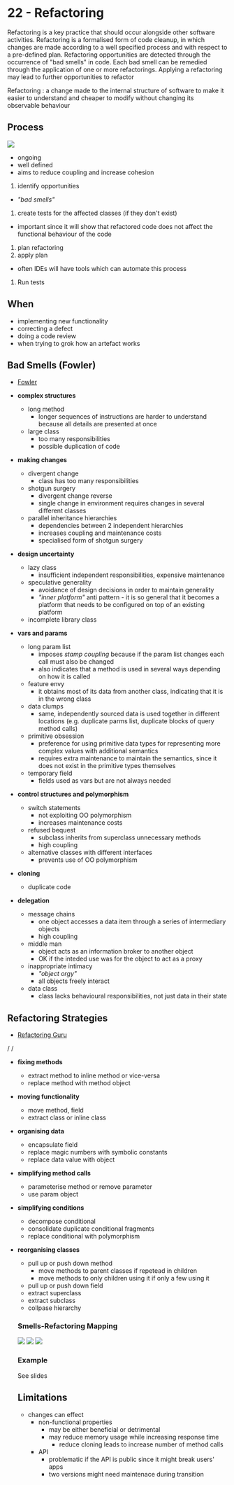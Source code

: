 # 22 - Refactoring

Refactoring is a key practice that should occur alongside other software activities. Refactoring is a formalised form of code cleanup, in which changes are made according to a well specified process and with respect to a pre-defined plan. Refactoring opportunities are detected through the occurrence of "bad smells" in code. Each bad smell can be remedied through the application of one or more refactorings. Applying a refactoring may lead to further opportunities to refactor


Refactoring
: a change made to the internal structure of software to make it easier to understand and cheaper to modify without changing its observable behaviour

## Process

![](@attachment/Clipboard_2021-07-14-11-14-14.png)

- ongoing
- well defined
- aims to reduce coupling and increase cohesion

1. identify opportunities
  - *"bad smells"*
1. create tests for the affected classes (if they don't exist)
  - important since it will show that refactored code does not affect the functional behaviour of the code
1. plan refactoring
1. apply plan
  - often IDEs will have tools which can automate this process
1. Run tests

## When

- implementing new functionality
- correcting a defect
- doing a code review
- when trying to grok how an artefact works

## Bad Smells (Fowler)

- [Fowler](http://www.laputan.org/pub/patterns/fowler/smells.pdf)

- **complex structures**
  - long method
    - longer sequences of instructions are harder to understand because all details are presented at once
  - large class
    - too many responsibilities
    - possible duplication of code
- **making changes**
  - divergent change
    - class has too many responsibilities
  - shotgun surgery
    - divergent change reverse
    - single change in environment requires changes in several different classes
  - parallel inheritance 
  hierarchies
    - dependencies between 2 independent hierarchies
    - increases coupling and maintenance costs
    - specialised form of shotgun surgery
- **design uncertainty**
  - lazy class
    - insufficient independent responsibilities, expensive maintenance
  - speculative generality
    - avoidance of design decisions in order to maintain generality
    - *"inner platform"* anti pattern - it is so general that it becomes a platform that needs to be configured on top of an existing platform
  - incomplete library class
- **vars and params**
  - long param list
    - imposes *stamp coupling* because if the param list changes each call must also be changed
    - also indicates that a method is used in several ways depending on how it is called
  - feature envy
    - it obtains most of its data from another class, indicating that it is in the wrong class
  - data clumps
    - same, independently sourced data is used together in different locations (e.g. duplicate parms list, duplicate blocks of query method calls)
  - primitive obsession
    - preference for using primitive data types for representing more complex values with additional semantics
    - requires extra maintenance to maintain the semantics, since it does not exist in the primitive types themselves
  - temporary field
    - fields used as vars but are not always needed
- **control structures and polymorphism**
  - switch statements
    - not exploiting  OO polymorphism
    - increases maintenance costs
  - refused bequest
    - subclass inherits from superclass unnecessary methods
    - high coupling
  - alternative classes with different interfaces
    - prevents use of OO polymorphism
- **cloning**
  - duplicate code
- **delegation**
  - message chains
    - one object accesses a data item through a series of intermediary objects
    - high coupling
  - middle man
    - object acts as an information broker to another object
    - OK if the inteded use was for the object to act as a proxy
  - inappropriate intimacy
    - *"object orgy"*
    - all objects freely interact
  - data class
    - class lacks behavioural responsibilities, not just data in their state

## Refactoring Strategies

- [Refactoring Guru](https://refactoring.guru) 

/
/

- **fixing methods**
  - extract method to inline method or vice-versa
  - replace method with method object
- **moving functionality**
  - move method, field
  - extract class or inline class
- **organising data**
  - encapsulate field
  - replace magic numbers with symbolic constants
  - replace data value with object
- **simplifying method calls**
  - parameterise method or remove parameter
  - use param object
- **simplifying conditions**
  - decompose conditional
  - consolidate duplicate conditional fragments
  - replace conditional with polymorphism
- **reorganising classes**
  - pull up or push down method
    - move methods to parent classes if repetead in children
    - move methods to only children using it if only a few using it
  - pull up or push down field
  - extract superclass
  - extract subclass
  - collpase hierarchy

  ### Smells-Refactoring Mapping

  ![](@attachment/Clipboard_2021-07-14-12-54-11.png)
  ![](@attachment/Clipboard_2021-07-14-12-54-19.png)
  ![](@attachment/Clipboard_2021-07-14-12-54-24.png)

  ### Example

  See slides

  ## Limitations

  - changes can effect
    - non-functional properties
      - may be either beneficial or detrimental
      - may reduce memory usage while increasing response time
        - reduce cloning leads to increase number of method calls
    - API
      - problematic if the API is public since it might break users' apps 
      - two versions might need maintenace during transition
  